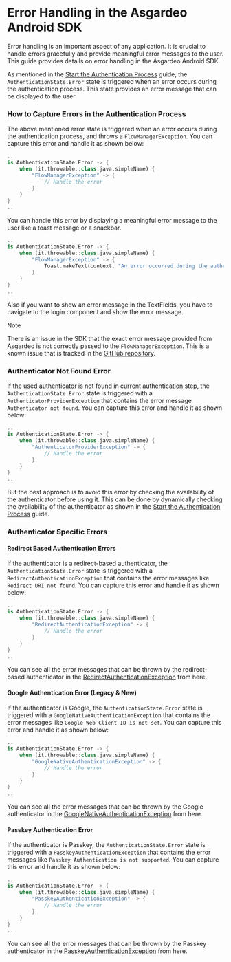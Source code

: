<!--
 * Copyright (c) 2024, WSO2 LLC. (https://www.wso2.com).
 *
 * WSO2 LLC. licenses this file to you under the Apache License,
 * Version 2.0 (the "License"); you may not use this file except
 * in compliance with the License.
 * You may obtain a copy of the License at
 *
 *     http://www.apache.org/licenses/LICENSE-2.0
 *
 * Unless required by applicable law or agreed to in writing,
 * software distributed under the License is distributed on an
 * "AS IS" BASIS, WITHOUT WARRANTIES OR CONDITIONS OF ANY
 * KIND, either express or implied. See the License for the
 * specific language governing permissions and limitations
 * under the License.
-->

# Error Handling in the Asgardeo Android SDK

Error handling is an important aspect of any application. It is crucial to handle errors gracefully and provide meaningful error messages to the user. This guide provides details on error handling in the Asgardeo Android SDK.

As mentioned in the [Start the Authentication Process](./start.md) guide, the `AuthenticationState.Error` state is triggered when an error occurs during the authentication process. This state provides an error message that can be displayed to the user.

### How to Capture Errors in the Authentication Process
The above mentioned error state is triggered when an error occurs during the authentication process, and throws a `FlowManagerException`. You can capture this error and handle it as shown below:

```kotlin
..
is AuthenticationState.Error -> {
    when (it.throwable::class.java.simpleName) {
        "FlowManagerException" -> {
            // Handle the error
        }
    }
}
..
```

You can handle this error by displaying a meaningful error message to the user like a toast message or a snackbar.

```kotlin
..
is AuthenticationState.Error -> {
    when (it.throwable::class.java.simpleName) {
        "FlowManagerException" -> {
            Toast.makeText(context, "An error occurred during the authentication process", Toast.LENGTH_SHORT).show()
        }
    }
}
..
```

Also if you want to show an error message in the TextFields, you have to navigate to the login component and show the error message.

> [!NOTE]
> There is an issue in the SDK that the exact error message provided from Asgardeo is not correctly passed to the `FlowManagerException`. This is a known issue that is tracked in the [GitHub repository](https://github.com/asgardeo/mobile-ui-sdks/issues/44).

### Authenticator Not Found Error

If the used authenticator is not found in current authentication step, the `AuthenticationState.Error` state is triggered with a `AuthenticatorProviderException` that contains the error message `Authenticator not found`. You can capture this error and handle it as shown below:

```kotlin
..
is AuthenticationState.Error -> {
    when (it.throwable::class.java.simpleName) {
        "AuthenticatorProviderException" -> {
            // Handle the error
        }
    }
}
..
```

But the best approach is to avoid this error by checking the availability of the authenticator before using it. This can be done by dynamically checking the availability of the authenticator as shown in the [Start the Authentication Process](./start.md) guide.

### Authenticator Specific Errors

#### Redirect Based Authentication Errors

If the authenticator is a redirect-based authenticator, the `AuthenticationState.Error` state is triggered with a `RedirectAuthenticationException` that contains the error messages like `Redirect URI not found`. You can capture this error and handle it as shown below:

```kotlin
..
is AuthenticationState.Error -> {
    when (it.throwable::class.java.simpleName) {
        "RedirectAuthenticationException" -> {
            // Handle the error
        }
    }
}
..
```

You can see all the error messages that can be thrown by the redirect-based authenticator in the <a href="/mobile-ui-sdks/android/api/core-auth-direct/io.asgardeo.android.core_auth_direct.models.exceptions/-redirect-authentication-exception/-companion/index.html" target="_blank">RedirectAuthenticationException</a> from here.

#### Google Authentication Error (Legacy & New)

If the authenticator is Google, the `AuthenticationState.Error` state is triggered with a `GoogleNativeAuthenticationException` that contains the error messages like `Google Web Client ID is not set`. You can capture this error and handle it as shown below:

```kotlin
..
is AuthenticationState.Error -> {
    when (it.throwable::class.java.simpleName) {
        "GoogleNativeAuthenticationException" -> {
            // Handle the error
        }
    }
}
..
```

You can see all the error messages that can be thrown by the Google authenticator in the <a href="/mobile-ui-sdks/android/api/core-auth-direct/io.asgardeo.android.core_auth_direct.models.exceptions/-google-native-authentication-exception/-companion/index.html" target="_blank">GoogleNativeAuthenticationException</a> from here.

#### Passkey Authentication Error

If the authenticator is Passkey, the `AuthenticationState.Error` state is triggered with a `PasskeyAuthenticationException` that contains the error messages like `Passkey Authentication is not supported`. You can capture this error and handle it as shown below:

```kotlin
..
is AuthenticationState.Error -> {
    when (it.throwable::class.java.simpleName) {
        "PasskeyAuthenticationException" -> {
            // Handle the error
        }
    }
}
..
```

You can see all the error messages that can be thrown by the Passkey authenticator in the <a href="/mobile-ui-sdks/android/api/core-auth-direct/io.asgardeo.android.core_auth_direct.models.exceptions/-passkey-authentication-exception/-companion/index.html" target="_blank">PasskeyAuthenticationException</a> from here.

